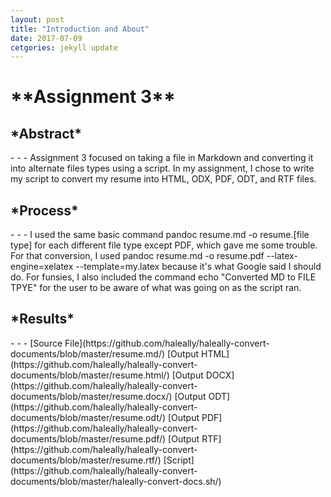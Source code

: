 ```yaml
---
layout: post
title: "Introduction and About"
date: 2017-07-09
cetgories: jekyll update
---
```


<h1>**Assignment 3**</h1>

<h2>*Abstract*</h2>
- - -
Assignment 3 focused on taking a file in Markdown and converting it into alternate files types using a script. In my assignment, I chose to write my script to convert my resume into HTML, ODX, PDF, ODT, and RTF files. 

<h2>*Process*</h2>
- - -
I used the same basic command pandoc resume.md -o resume.[file type] for each different file type except PDF, which gave me some trouble.
For that conversion, I used pandoc resume.md -o resume.pdf --latex-engine=xelatex --template=my.latex because it's what Google said I should do. 
For funsies, I also included the command echo "Converted MD to FILE TPYE" for the user to be aware of what was going on as the script ran.

<h2>*Results*</h2>
- - -
[Source File](https://github.com/haleally/haleally-convert-documents/blob/master/resume.md/)
[Output HTML](https://github.com/haleally/haleally-convert-documents/blob/master/resume.html/)
[Output DOCX](https://github.com/haleally/haleally-convert-documents/blob/master/resume.docx/)
[Output ODT](https://github.com/haleally/haleally-convert-documents/blob/master/resume.odt/)
[Output PDF](https://github.com/haleally/haleally-convert-documents/blob/master/resume.pdf/)
[Output RTF](https://github.com/haleally/haleally-convert-documents/blob/master/resume.rtf/)
[Script](https://github.com/haleally/haleally-convert-documents/blob/master/haleally-convert-docs.sh/)
